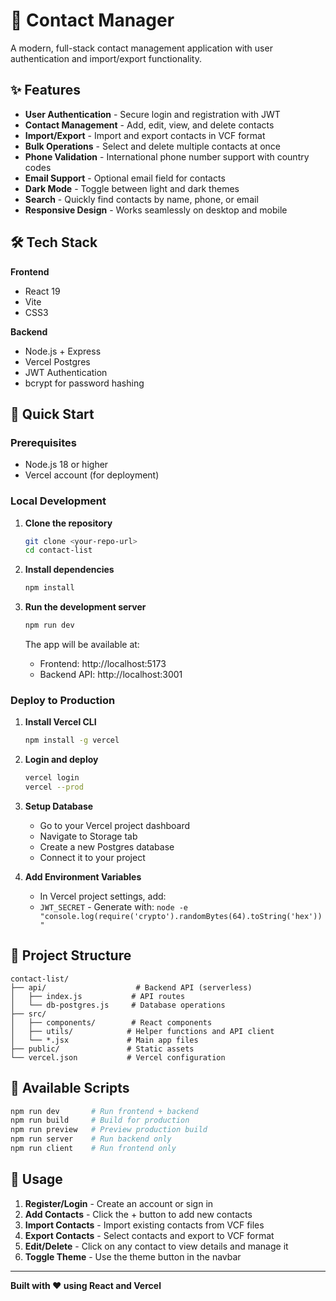 # 📇 Contact Manager

A modern, full-stack contact management application with user authentication and import/export functionality.

## ✨ Features

- **User Authentication** - Secure login and registration with JWT
- **Contact Management** - Add, edit, view, and delete contacts
- **Import/Export** - Import and export contacts in VCF format
- **Bulk Operations** - Select and delete multiple contacts at once
- **Phone Validation** - International phone number support with country codes
- **Email Support** - Optional email field for contacts
- **Dark Mode** - Toggle between light and dark themes
- **Search** - Quickly find contacts by name, phone, or email
- **Responsive Design** - Works seamlessly on desktop and mobile

## 🛠️ Tech Stack

**Frontend**
- React 19
- Vite
- CSS3

**Backend**
- Node.js + Express
- Vercel Postgres
- JWT Authentication
- bcrypt for password hashing

## 🚀 Quick Start

### Prerequisites
- Node.js 18 or higher
- Vercel account (for deployment)

### Local Development

1. **Clone the repository**
   ```bash
   git clone <your-repo-url>
   cd contact-list
   ```

2. **Install dependencies**
   ```bash
   npm install
   ```

3. **Run the development server**
   ```bash
   npm run dev
   ```

   The app will be available at:
   - Frontend: http://localhost:5173
   - Backend API: http://localhost:3001

### Deploy to Production

1. **Install Vercel CLI**
   ```bash
   npm install -g vercel
   ```

2. **Login and deploy**
   ```bash
   vercel login
   vercel --prod
   ```

3. **Setup Database**
   - Go to your Vercel project dashboard
   - Navigate to Storage tab
   - Create a new Postgres database
   - Connect it to your project

4. **Add Environment Variables**
   - In Vercel project settings, add:
   - `JWT_SECRET` - Generate with: `node -e "console.log(require('crypto').randomBytes(64).toString('hex'))"`

## 📁 Project Structure

```
contact-list/
├── api/                    # Backend API (serverless)
│   ├── index.js           # API routes
│   └── db-postgres.js     # Database operations
├── src/
│   ├── components/        # React components
│   ├── utils/            # Helper functions and API client
│   └── *.jsx             # Main app files
├── public/               # Static assets
└── vercel.json           # Vercel configuration
```

## 🔧 Available Scripts

```bash
npm run dev       # Run frontend + backend
npm run build     # Build for production
npm run preview   # Preview production build
npm run server    # Run backend only
npm run client    # Run frontend only
```

## 🎯 Usage

1. **Register/Login** - Create an account or sign in
2. **Add Contacts** - Click the + button to add new contacts
3. **Import Contacts** - Import existing contacts from VCF files
4. **Export Contacts** - Select contacts and export to VCF format
5. **Edit/Delete** - Click on any contact to view details and manage it
6. **Toggle Theme** - Use the theme button in the navbar

---

**Built with ❤️ using React and Vercel**

